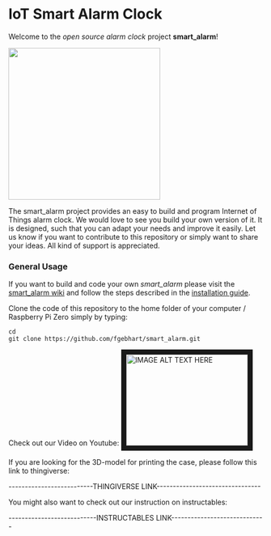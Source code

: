 # IoT Smart Alarm Clock
Welcome to the _open source alarm clock_ project **smart_alarm**!

<img src="https://github.com/fgebhart/smart_alarm/blob/master/instructions/pics/final_in_case.JPG" width="300">

The smart_alarm project provides an easy to build and program Internet of Things alarm clock. We would love to see you build your own version of it. It is designed, such that you can adapt your needs and improve it easily. Let us know if you want to contribute to this repository or simply want to share your ideas. All kind of support is appreciated. 

### General Usage

If you want to build and code your own _smart_alarm_ please visit the [smart_alarm wiki](https://github.com/fgebhart/smart_alarm/wiki) and follow the steps described in the [installation guide](https://github.com/fgebhart/smart_alarm/wiki/Installation-Guide).

Clone the code of this repository to the home folder of your computer / Raspberry Pi Zero simply by typing:

```
cd
git clone https://github.com/fgebhart/smart_alarm.git
```

Check out our Video on Youtube:
<a href="https://www.youtube.com/watch?v=BQ0yeRbUKlk" target="_blank"><img src="http://img.youtube.com/vi/BQ0yeRbUKlk/0.jpg" 
alt="IMAGE ALT TEXT HERE" width="240" height="180" border="10" /></a>

If you are looking for the 3D-model for printing the case, please follow this link to thingiverse:

--------------------------THINGIVERSE LINK--------------------------------

You might also want to check out our instruction on instructables:

---------------------------INSTRUCTABLES LINK-----------------------------


